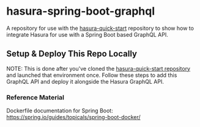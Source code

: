 # hasura-spring-boot-graphql

A repository for use with the [hasura-quick-start](https://github.com/Adron/hasura-quick-start) repository to show how to integrate Hasura for use with a Spring Boot based GraphQL API.

## Setup & Deploy This Repo Locally

NOTE: This is done after you've cloned the [hasura-quick-start repository](https://github.com/Adron/hasura-quick-start) and launched that environment once. Follow these steps to add this GraphQL API and deploy it alongside the Hasura GraphQL API.

### Reference Material

Dockerfile documentation for Spring Boot: https://spring.io/guides/topicals/spring-boot-docker/
